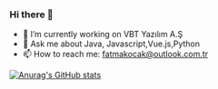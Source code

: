 ### Hi there 👋


- 🔭 I’m currently working on VBT Yazılım A.Ş
- 💬 Ask me about Java, Javascript,Vue.js,Python
- 📫 How to reach me: fatmakocak@outlook.com.tr

[![Anurag's GitHub stats](https://github-readme-stats.vercel.app/api?username=fatmakocak)](https://github.com/anuraghazra/github-readme-stats)





